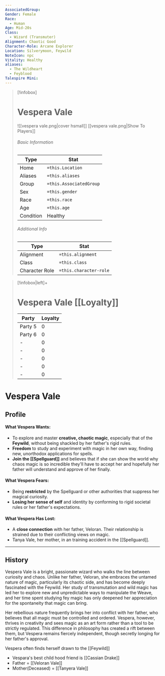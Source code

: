 ```yaml
---
AssociatedGroup: 
Gender: Female
Race:
  - Human
Age: Mid-20s
Class:
  - Wizard (Transmuter)
Alignment: Chaotic Good
Character-Role: Arcane Explorer
Location: Silverymoon, Feywild
NoteIcon: npc
Vitality: Healthy
aliases:
  - The Wildheart
  - Feyblood
Talespire Mini:
---
```


> [!infobox]
> # Vespera Vale
> ![[vespera vale.png|cover hsmall]]
> [[vespera vale.png|Show To Players]]
> ###### Basic Information
> Type |  Stat |
> ---|---|
> Home | `=this.Location` |
> Aliases | `=this.aliases` |
> Group | `=this.AssociatedGroup` |
> Sex | `=this.gender` |
> Race | `=this.race` |
> Age | `=this.age` |
> Condition | Healthy |
> ###### Additional Info
> Type |  Stat |
> ---|---|
> Alignment | `=this.alignment` |
> Class | `=this.class` |
> Character Role | `=this.character-role` |

> [!infobox|left]+
> # Vespera Vale [[Loyalty]]
> Party |  Loyalty |
> ---|---|
> Party 5 | 0 |
> Party 6 | 0 |
> - | 0 |
> - | 0 |
> - | 0 |
> - | 0 |
> - | 0 |

# Vespera Vale
## Profile

#### What Vespera Wants:
- To explore and master **creative, chaotic magic**, especially that of the **Feywild**, without being shackled by her father's rigid rules.
- **Freedom** to study and experiment with magic in her own way, finding new, unorthodox applications for spells.
- **Join the [[Spellguard]]** and believes that if she can show the world why chaos magic is so incredible they'll have to accept her and hopefully her father will understand and approve of her finally.

#### What Vespera Fears:
- Being **restricted** by the Spellguard or other authorities that suppress her magical curiosity.
- **Losing her sense of self** and identity by conforming to rigid societal rules or her father's expectations.

#### What Vespera Has Lost:
- A **close connection** with her father, Veloran. Their relationship is strained due to their conflicting views on magic.
- Tanya Vale, her mother, in an training accident in the [[Spellguard]].

---


## History
Vespera Vale is a bright, passionate wizard who walks the line between curiosity and chaos. Unlike her father, Veloran, she embraces the untamed nature of magic, particularly its chaotic side, and has become deeply fascinated with the Feywild. Her study of transmutation and wild magic has led her to explore new and unpredictable ways to manipulate the Weave, and her time spent studying fey magic has only deepened her appreciation for the spontaneity that magic can bring.

Her rebellious nature frequently brings her into conflict with her father, who believes that all magic must be controlled and ordered. Vespera, however, thrives in creativity and sees magic as an art form rather than a tool to be strictly regulated. This difference in philosophy has created a rift between them, but Vespera remains fiercely independent, though secretly longing for her father's approval.

Vespera often finds herself drawn to the [[Feywild]]

- Vespara's best child hood friend is [[Cassian Drake]]
- Father = [[Veloran Vale]]
- Mother(Deceased) = [[Tanyera Vale]]

